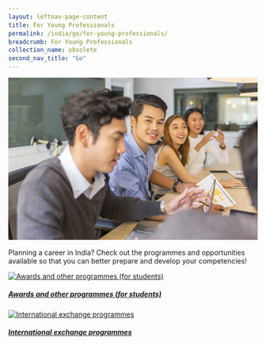```yaml
---
layout: leftnav-page-content
title: For Young Professionals
permalink: /india/go/for-young-professionals/
breadcrumb: For Young Professionals
collection_name: obsolete
second_nav_title: "Go"
---
```


![banner-for-professionals](\images\india-professionals\For-young-professionals-new.jpg)

Planning a career in India? Check out the programmes and opportunities available so that you can better prepare and develop your competencies!

<div>
	<div class="row is-multiline">
		<div class="col is-half-tablet padding--bottom--lg">
			<a href="/india/go/for-professionals/awards-professionals/" class="project-link">
				<img src="/images/india-professionals/awards-professionals-small.jpg" alt="Awards and other programmes (for students)" class="project-image">
			<div class="project-card">
				<div class="project-title margin--bottom--xs">
					<h5><b>Awards and other programmes (for students)</b></h5>
				</div>
			</div>
			</a>
		</div>
		<div class="col is-half-tablet padding--bottom--lg">
			<a href="/india/go/for-professionals/training-programmes/" class="project-link">
				<img src="/images/india-professionals/training-programmes-small.jpg" alt="International exchange programmes" class="project-image">
			<div class="project-card">
				<div class="project-title margin--bottom--xs">
					<h5><b>International exchange programmes</b></h5>
				</div>
			</div>
			</a>
		</div>
	</div>
</div>